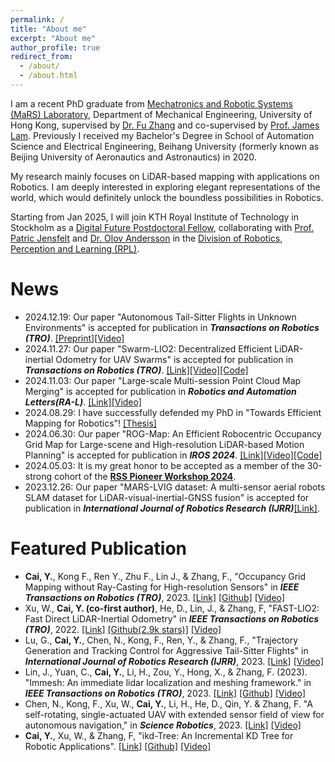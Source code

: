 ```yaml
---
permalink: /
title: "About me"
excerpt: "About me"
author_profile: true
redirect_from: 
  - /about/
  - /about.html
---
```


I am a recent PhD graduate from [Mechatronics and Robotic Systems (MaRS) Laboratory](https://mars.hku.hk/), Department of Mechanical Engineering, University of Hong Kong, supervised by [Dr. Fu Zhang](https://www.mech.hku.hk/academic-staff/Zhang-F) and co-supervised by [Prof. James Lam](https://meweb.hku.hk/jlam/). Previously I received my Bachelor's Degree in School of Automation Science and Electrical Engineering, Beihang University (formerly known as Beijing University of Aeronautics and Astronautics) in 2020. 

My research mainly focuses on LiDAR-based mapping with applications on Robotics. I am deeply interested in exploring elegant representations of the world, which would definitely unlock the boundless possibilities in Robotics.

Starting from Jan 2025, I will join KTH Royal Institute of Technology in Stockholm as a [Digital Future Postdoctoral Fellow](https://www.digitalfutures.kth.se/), collaborating with [Prof. Patric Jensfelt](https://www.kth.se/profile/patric) and [Dr. Olov Andersson](https://www.kth.se/profile/olovand) in the [Division of Robotics, Perception and Learning (RPL)](https://www.kth.se/is/rpl).

# News
- 2024.12.19: Our paper "Autonomous Tail-Sitter Flights in Unknown Environments" is accepted for publication in ***Transactions on Robotics (TRO)***.  [[Preprint]](https://arxiv.org/abs/2411.15003)[[Video]](https://www.youtube.com/watch?v=OvqhlB2h3k8)
- 2024.11.27: Our paper "Swarm-LIO2: Decentralized Efficient LiDAR-inertial Odometry for UAV Swarms" is accepted for publication in ***Transactions on Robotics (TRO)***. [[Link]](https://ieeexplore.ieee.org/document/10816004)[[Video]](https://www.youtube.com/watch?v=Q7cJ9iRhlrY)[[Code]](https://github.com/hku-mars/Swarm-LIO2) 
- 2024.11.03: Our paper "Large-scale Multi-session Point Cloud Map Merging" is accepted for publication in ***Robotics and Automation Letters(RA-L)***. [[Link]](https://ieeexplore.ieee.org/document/10759717/)[[Video]](https://www.youtube.com/watch?v=X2WSILJe-Ew)
- 2024.08.29: I have successfully defended my PhD in "Towards Efficient Mapping for Robotics"! [[Thesis]](https://raw.github.com/Ecstasy-EC/Ecstasy-EC.github.io/main/pdf/Thesis_YixiCAI.pdf)
- 2024.06.30: Our paper "ROG-Map: An Efficient Robocentric Occupancy Grid Map for Large-scene and High-resolution LiDAR-based Motion Planning" is accepted for publication in ***IROS 2024***. [[Link]](https://ieeexplore.ieee.org/document/10802303/)[[Video]](https://youtube.com/watch?v=eDkwGXCea7w)[[Code]](https://github.com/hku-mars/ROG-Map)
- 2024.05.03: It is my great honor to be accepted as a member of the 30-strong cohort of the [**RSS Pioneer Workshop 2024**](https://sites.google.com/view/rsspioneers2024/).
- 2023.12.26: Our paper "MARS-LVIG dataset: A multi-sensor aerial robots SLAM dataset for LiDAR-visual-inertial-GNSS fusion" is accepted for publication in ***International Journal of Robotics Research (IJRR)***[[Link]](https://journals.sagepub.com/doi/10.1177/02783649241227968).

# Featured Publication
- **Cai, Y.**, Kong F., Ren Y., Zhu F., Lin J., & Zhang, F., "Occupancy Grid Mapping without Ray-Casting for High-resolution Sensors" in ***IEEE Transactions on Robotics (TRO)***, 2023. [[Link]](https://ieeexplore.ieee.org/document/10286126) [[Github]](https://github.com/hku-mars/D-Map) [[Video]](https://www.youtube.com/watch?v=m5QQPbkYYnA)
- Xu, W., **Cai, Y. (co-first author)**, He, D., Lin, J., & Zhang, F, "FAST-LIO2: Fast Direct LiDAR-Inertial Odometry" in ***IEEE Transactions on Robotics (TRO)***, 2022. [[Link]](https://ieeexplore.ieee.org/document/9697912y) [[Github(2.9k stars)]](https://github.com/hku-mars/FAST_LIO) [[Video]](https://www.youtube.com/watch?v=2OvjGnxszf8)
- Lu, G., **Cai, Y.**, Chen, N., Kong, F., Ren, Y., & Zhang, F., "Trajectory Generation and Tracking Control for Aggressive Tail-Sitter Flights" in ***International Journal of Robotics Research (IJRR)***, 2023. [[Link]](https://doi.org/10.1177/02783649231207655) [[Video]](https://www.youtube.com/watch?v=2x_bLbVuyrk)
- Lin, J., Yuan, C., **Cai, Y.**, Li, H., Zou, Y., Hong, X., & Zhang, F. (2023). "Immesh: An immediate lidar localization and meshing framework." in ***IEEE Transactions on Robotics (TRO)***, 2023. [[Link]](https://ieeexplore.ieee.org/document/10304337) [[Github]](https://github.com/hku-mars/ImMesh) [[Video]](https://www.youtube.com/watch?v=pzT2fMwz428)
- Chen, N., Kong, F., Xu, W., **Cai, Y.**, Li, H., He, D., Qin, Y. & Zhang, F. "A self-rotating, single-actuated UAV with extended sensor field of view for autonomous navigation," in ***Science Robotics***, 2023. [[Link]](https://mars.hku.hk/papers/scirobotics.ade4538_.pdf) [[Video]](https://www.youtube.com/watch?v=lrEJnJrRJsQ)
- **Cai, Y.**, Xu, W., & Zhang, F, "ikd-Tree: An Incremental KD Tree for Robotic Applications". [[Link]](https://arxiv.org/pdf/2102.10808.pdf) [[Github]](https://github.com/hku-mars/ikd-Tree) [[Video]](https://www.youtube.com/watch?v=ueOunk03zxA)


